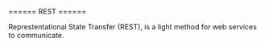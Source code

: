 ====== REST ======

Represtentational State Transfer (REST), is a light method for web services to communicate.


